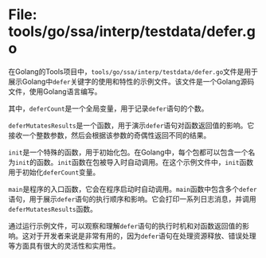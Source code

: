 # File: tools/go/ssa/interp/testdata/defer.go

在Golang的Tools项目中，`tools/go/ssa/interp/testdata/defer.go`文件是用于展示Golang中`defer`关键字的使用和特性的示例文件。该文件是一个Golang源码文件，使用Golang语言编写。

其中，`deferCount`是一个全局变量，用于记录`defer`语句的个数。

`deferMutatesResults`是一个函数，用于演示`defer`语句对函数返回值的影响。它接收一个整数参数，然后会根据该参数的奇偶性返回不同的结果。

`init`是一个特殊的函数，用于初始化包。在Golang中，每个包都可以包含一个名为`init`的函数。`init`函数在包被导入时自动调用。在这个示例文件中，`init`函数用于初始化`deferCount`变量。

`main`是程序的入口函数，它会在程序启动时自动调用。`main`函数中包含多个`defer`语句，用于展示`defer`语句的执行顺序和影响。它会打印一系列日志消息，并调用`deferMutatesResults`函数。

通过运行示例文件，可以观察和理解`defer`语句的执行时机和对函数返回值的影响。这对于开发者来说是非常有用的，因为`defer`语句在处理资源释放、错误处理等方面具有很大的灵活性和实用性。

